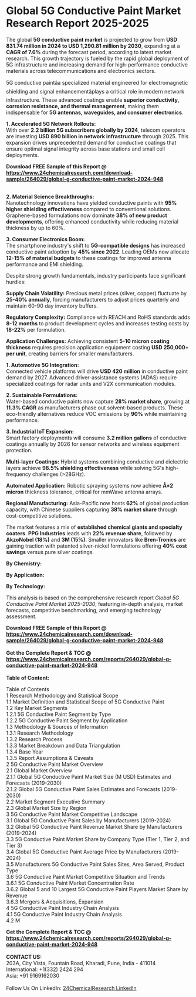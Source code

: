 <h1>Global 5G Conductive Paint Market Research Report 2025-2025</h1><p>The global <strong>5G conductive paint market</strong> is projected to grow from <strong>USD 831.74 million in 2024 to USD 1,290.81 million by 2030</strong>, expanding at a <strong>CAGR of 7.6%</strong> during the forecast period, according to latest market research. This growth trajectory is fueled by the rapid global deployment of 5G infrastructure and increasing demand for high-performance conductive materials across telecommunications and electronics sectors.</p><p>5G conductive paintâa specialized material engineered for electromagnetic shielding and signal enhancementâplays a critical role in modern network infrastructure. These advanced coatings enable <strong>superior conductivity, corrosion resistance, and thermal management</strong>, making them indispensable for <strong>5G antennas, waveguides, and consumer electronics</strong>.</p><p><strong>1. Accelerated 5G Network Rollouts:</strong><br>
With over <strong>2.2 billion 5G subscribers globally by 2024</strong>, telecom operators are investing <strong>USD 890 billion in network infrastructure</strong> through 2025. This expansion drives unprecedented demand for conductive coatings that ensure optimal signal integrity across base stations and small cell deployments.</p><div><b>Download FREE Sample of this Report @ 
            <a href="https://www.24chemicalresearch.com/download-sample/264029/global-g-conductive-paint-market-2024-948">
            https://www.24chemicalresearch.com/download-sample/264029/global-g-conductive-paint-market-2024-948</a></b></div><br><p><strong>2. Material Science Breakthroughs:</strong><br>
Nanotechnology innovations have yielded conductive paints with <strong>95% higher shielding effectiveness</strong> compared to conventional solutions. Graphene-based formulations now dominate <strong>38% of new product developments</strong>, offering enhanced conductivity while reducing material thickness by up to 60%.</p><p><strong>3. Consumer Electronics Boom:</strong><br>
The smartphone industry's shift to <strong>5G-compatible designs</strong> has increased conductive paint adoption by <strong>45% since 2022</strong>. Leading OEMs now allocate <strong>12-15% of material budgets</strong> to these coatings for improved antenna performance and EMI shielding.</p><p>Despite strong growth fundamentals, industry participants face significant hurdles:</p><p><strong>Supply Chain Volatility:</strong> Precious metal prices (silver, copper) fluctuate by <strong>25-40% annually</strong>, forcing manufacturers to adjust prices quarterly and maintain 60-90 day inventory buffers.</p><p><strong>Regulatory Complexity:</strong> Compliance with REACH and RoHS standards adds <strong>8-12 months</strong> to product development cycles and increases testing costs by <strong>18-22%</strong> per formulation.</p><p><strong>Application Challenges:</strong> Achieving consistent <strong>5-10 micron coating thickness</strong> requires precision application equipment costing <strong>USD 250,000+ per unit</strong>, creating barriers for smaller manufacturers.</p><p><strong>1. Automotive 5G Integration:</strong><br>
Connected vehicle platforms will drive <strong>USD 420 million</strong> in conductive paint demand by 2027. Advanced driver-assistance systems (ADAS) require specialized coatings for radar units and V2X communication modules.</p><p><strong>2. Sustainable Formulations:</strong><br>
Water-based conductive paints now capture <strong>28% market share</strong>, growing at <strong>11.3% CAGR</strong> as manufacturers phase out solvent-based products. These eco-friendly alternatives reduce VOC emissions by <strong>90%</strong> while maintaining performance.</p><p><strong>3. Industrial IoT Expansion:</strong><br>
Smart factory deployments will consume <strong>3.2 million gallons</strong> of conductive coatings annually by 2026 for sensor networks and wireless equipment protection.</p><p><strong>Multi-layer Coatings:</strong> Hybrid systems combining conductive and dielectric layers achieve <strong>98.5% shielding effectiveness</strong> while solving 5G's high-frequency challenges (&gt;28GHz).</p><p><strong>Automated Application:</strong> Robotic spraying systems now achieve <strong>Â±2 micron</strong> thickness tolerance, critical for mmWave antenna arrays.</p><p><strong>Regional Manufacturing:</strong> Asia-Pacific now hosts <strong>62%</strong> of global production capacity, with Chinese suppliers capturing <strong>38% market share</strong> through cost-competitive solutions.</p><p>The market features a mix of <strong>established chemical giants and specialty coaters</strong>. <strong>PPG Industries</strong> leads with <strong>22% revenue share</strong>, followed by <strong>AkzoNobel (18%)</strong> and <strong>3M (15%)</strong>. Smaller innovators like <strong>Bren-Tronics</strong> are gaining traction with patented silver-nickel formulations offering <strong>40% cost savings</strong> versus pure silver coatings.</p><p><strong>By Chemistry:</strong></p><p><strong>By Application:</strong></p><p><strong>By Technology:</strong></p><p>This analysis is based on the comprehensive research report <em>Global 5G Conductive Paint Market 2025-2030</em>, featuring in-depth analysis, market forecasts, competitive benchmarking, and emerging technology assessment.</p><div><b>Download FREE Sample of this Report @ 
            <a href="https://www.24chemicalresearch.com/download-sample/264029/global-g-conductive-paint-market-2024-948">
            https://www.24chemicalresearch.com/download-sample/264029/global-g-conductive-paint-market-2024-948</a></b></div><br><div><b>Get the Complete Report & TOC @ 
            <a href="https://www.24chemicalresearch.com/reports/264029/global-g-conductive-paint-market-2024-948">
            https://www.24chemicalresearch.com/reports/264029/global-g-conductive-paint-market-2024-948</a></b></div><br>
            <b>Table of Content:</b><p>Table of Contents<br />
1 Research Methodology and Statistical Scope<br />
1.1 Market Definition and Statistical Scope of 5G Conductive Paint<br />
1.2 Key Market Segments<br />
1.2.1 5G Conductive Paint Segment by Type<br />
1.2.2 5G Conductive Paint Segment by Application<br />
1.3 Methodology & Sources of Information<br />
1.3.1 Research Methodology<br />
1.3.2 Research Process<br />
1.3.3 Market Breakdown and Data Triangulation<br />
1.3.4 Base Year<br />
1.3.5 Report Assumptions & Caveats<br />
2 5G Conductive Paint Market Overview<br />
2.1 Global Market Overview<br />
2.1.1 Global 5G Conductive Paint Market Size (M USD) Estimates and Forecasts (2019-2030)<br />
2.1.2 Global 5G Conductive Paint Sales Estimates and Forecasts (2019-2030)<br />
2.2 Market Segment Executive Summary<br />
2.3 Global Market Size by Region<br />
3 5G Conductive Paint Market Competitive Landscape<br />
3.1 Global 5G Conductive Paint Sales by Manufacturers (2019-2024)<br />
3.2 Global 5G Conductive Paint Revenue Market Share by Manufacturers (2019-2024)<br />
3.3 5G Conductive Paint Market Share by Company Type (Tier 1, Tier 2, and Tier 3)<br />
3.4 Global 5G Conductive Paint Average Price by Manufacturers (2019-2024)<br />
3.5 Manufacturers 5G Conductive Paint Sales Sites, Area Served, Product Type<br />
3.6 5G Conductive Paint Market Competitive Situation and Trends<br />
3.6.1 5G Conductive Paint Market Concentration Rate<br />
3.6.2 Global 5 and 10 Largest 5G Conductive Paint Players Market Share by Revenue<br />
3.6.3 Mergers & Acquisitions, Expansion<br />
4 5G Conductive Paint Industry Chain Analysis<br />
4.1 5G Conductive Paint Industry Chain Analysis<br />
4.2 M</p><div><b>Get the Complete Report & TOC @ 
            <a href="https://www.24chemicalresearch.com/reports/264029/global-g-conductive-paint-market-2024-948">
            https://www.24chemicalresearch.com/reports/264029/global-g-conductive-paint-market-2024-948</a></b></div><br><b>CONTACT US:</b><br>
            203A, City Vista, Fountain Road, Kharadi, Pune, India - 411014<br>
            International: +1(332) 2424 294<br>
            Asia: +91 9169162030 <br><br>
            Follow Us On LinkedIn: <a href="https://www.linkedin.com/company/24chemicalresearch/">24ChemicalResearch LinkedIn</a>